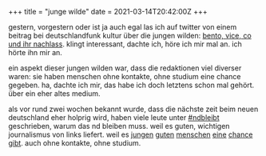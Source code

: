 +++
title = "junge wilde"
date = 2021-03-14T20:42:00Z
+++

gestern, vorgestern oder ist ja auch egal las ich auf twitter von einem beitrag bei deutschlandfunk kultur über die jungen wilden: [bento, vice, co und ihr nachlass](https://www.deutschlandfunkkultur.de/vice-bento-und-co-der-nachlass-der-jungen-wilden.1264.de.html?dram:article_id=494030). klingt interessant, dachte ich, höre ich mir mal an. ich hörte ihn mir an.

ein aspekt dieser jungen wilden war, dass die redaktionen viel diverser waren: sie haben menschen ohne kontakte, ohne studium eine chance gegeben. ha, dachte ich mir, das habe ich doch letztens schon mal gehört. über ein eher altes medium.

als vor rund zwei wochen bekannt wurde, dass die nächste zeit beim neuen deutschland eher holprig wird, haben viele leute unter [#ndbleibt](https://twitter.com/search?q=ndbleibt&f=live) geschrieben, warum das nd bleiben muss. weil es guten, wichtigen journalismus von links liefert. weil es [jungen](https://twitter.com/mrcl_mrvls/status/1365287652556238848) [guten](https://twitter.com/MaxZeising/status/1365292913912131584) [menschen](https://twitter.com/MAschemeyer/status/1365289691524825091) [eine](https://twitter.com/tochtersatire/status/1365266871956742146) [chance](https://twitter.com/shehadistan/status/1365367626298511366) [gibt](https://twitter.com/maschawiekaleko/status/1365246723480825857). auch ohne kontakte, ohne studium.